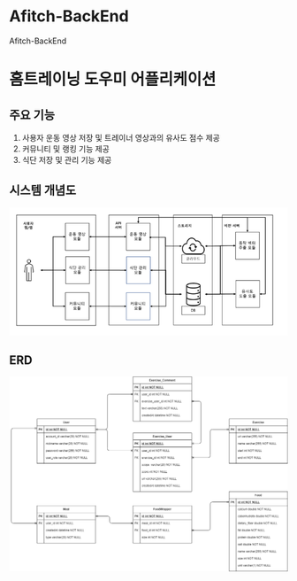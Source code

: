 # Afitch-BackEnd
Afitch-BackEnd

# 홈트레이닝 도우미 어플리케이션

## 주요 기능
1. 사용자 운동 영상 저장 및 트레이너 영상과의 유사도 점수 제공 
2. 커뮤니티 및 랭킹 기능 제공
3. 식단 저장 및 관리 기능 제공

## 시스템 개념도
![시스템개념도](https://github.com/Team-Gonguri/Afitch-BackEnd/blob/develop/project/application/src/main/resources/images/%EC%8B%9C%EC%8A%A4%ED%85%9C%20%EA%B0%9C%EB%85%90%EB%8F%84.png)

## ERD
![ERD](https://github.com/Team-Gonguri/Afitch-BackEnd/blob/develop/project/application/src/main/resources/images/%EC%86%8C%EA%B3%B5%20erd.png)
